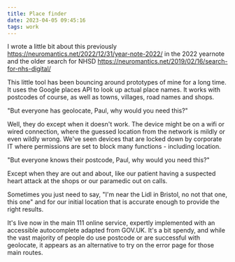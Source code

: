 ```yaml
---
title: Place finder
date: 2023-04-05 09:45:16
tags: work
---
```

I wrote a little bit about this previously https://neuromantics.net/2022/12/31/year-note-2022/ in the 2022 yearnote and the older search for NHSD https://neuromantics.net/2019/02/16/search-for-nhs-digital/

This little tool has been bouncing around prototypes of mine for a long time. It uses the Google places API to look up actual place names. It works with postcodes of course, as well as towns, villages, road names and shops. 

"But everyone has geolocate, Paul, why would you need this?"

Well, they do except when it doesn't work. The device might be on a wifi or wired connection, where the guessed location from the network is mildly or even wildly wrong. We've seen devices that are locked down by corporate IT where permissions are set to block many functions - including location.

"But everyone knows their postcode, Paul, why would you need this?"

Except when they are out and about, like our patient having a suspected heart attack at the shops or our paramedic out on calls.

Sometimes you just need to say, "I'm near the Lidl in Bristol, no not that one, this one" and for our initial location that is accurate enough to provide the right results.

It's live now in the main 111 online service, expertly implemented with an accessible autocomplete adapted from GOV.UK. It's a bit spendy, and while the vast majority of people do use postcode or are successful with geolocate, it appears as an alternative to try on the error page for those main routes. 